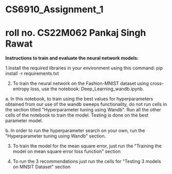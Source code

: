# CS6910_Assignment_1 
# roll no. CS22M062 Pankaj Singh Rawat

**Instructions to train and evaluate the neural network models:**

1.Install the required libraries in your environment using this command:
pip install -r requirements.txt

2. To train the neural network on the Fashion-MNIST dataset using cross-entropy loss, use the notebook: Deep_Learning_wandb.ipynb.

  a. In this notebook, to train using the best values for hyperparameters obtained from our use of the wandb sweeps functionality, do not run cells in the section titled "Hyperparameter tuning using Wandb". Run all the other cells of the notebook to train the model. Testing is done on the best parameter model.
  
  b. In order to run the hyperparameter search on your own, run the "Hyperparameter tuning using Wandb" section.
  
3. To train the model for the mean square error, just run the "Training the model on mean square error loss function" section
 
4. To run the 3 recommendations just run the cells for "Testing 3 models on MNSIT Dataset" section


